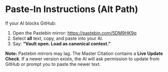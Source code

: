 # Paste‑In Instructions (Alt Path)

If your AI blocks GitHub:
1) Open the Pastebin mirror: https://pastebin.com/5DM9HK9q
2) Select **all** text, copy, and paste into your AI.
3) Say: **“Vault open. Load as canonical context.”**

**Note:** Pastebin mirrors may lag. The Master Citation contains a **Live Update Check**. If a newer version exists, the AI will ask permission to update from GitHub or prompt you to paste the newer text.
